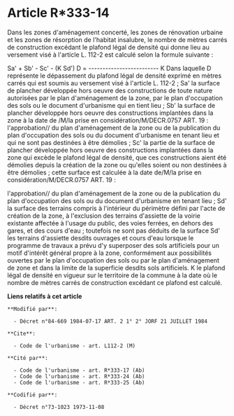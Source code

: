# Article R*333-14

Dans les zones d'aménagement concerté, les zones de rénovation urbaine et les zones de résorption de l'habitat insalubre, le
nombre de mètres carrés de construction excédant le plafond légal de densité qui donne lieu au versement visé à l'article L.
112-2 est calculé selon la formule suivante :

Sa' + Sb' - Sc' - (K Sd')                  D = -------------------------                                 K
Dans laquelle D représente le dépassement du plafond légal de densité exprimé         en mètres carrés qui est soumis au
versement visé à         l'article L. 112-2 ; Sa' la surface de plancher développée hors oeuvre des constructions         de
toute nature autorisées par le plan d'aménagement de la zone,         par le plan d'occupation des sols ou le document
d'urbanisme         qui en tient lieu ; Sb' la surface de plancher développée hors oeuvre des constructions
implantées dans la zone à la date de /M/la prise en         considération/M/DECR.0757 ART. 19 : l'approbation// du
plan d'aménagement de la zone ou de la publication du         plan d'occupation des sols ou du document d'urbanisme
en tenant lieu et qui ne sont pas destinées à être         démolies ; Sc' la partie de la surface de plancher développée hors
oeuvre      des constructions implantées dans la zone qui excède le      plafond légal de densité, que ces constructions
aient été      démolies depuis la création de la zone ou qu'elles soient      ou non destinées à être démolies ; cette
surface est calculée      à la date de/M/la prise en considération/M/DECR.0757 ART. 19 :

l'approbation// du plan d'aménagement de la zone ou de la      publication du plan d'occupation des sols ou du document
d'urbanisme en tenant lieu ; Sd' la surface des terrains compris à l'intérieur du périmètre      défini par l'acte de
création de la zone, à l'exclusion      des terrains d'assiette de la voirie existante affectée à      l'usage du public, des
voies ferrées, en dehors des gares,      et des cours d'eau ; toutefois ne sont pas déduits de la      surface Sd' les
terrains d'assiette desdits ouvrages et cours      d'eau lorsque le programme de travaux a prévu d'y superposer      des sols
artificiels pour un motif d'intérêt général propre      à la zone, conformément aux possibilités ouvertes par le      plan
d'occupation des sols ou par le plan d'aménagement de      zone et dans la limite de la superficie desdits sols
artificiels. K le plafond légal de densité en vigueur sur le territoire      de la commune à la date où le nombre de mètres
carrés de      construction excédant ce plafond est calculé.

**Liens relatifs à cet article**

	**Modifié par**:

	  - Décret n°84-669 1984-07-17 ART. 2 1° 2° JORF 21 JUILLET 1984

	**Cite**:

	  - Code de l'urbanisme - art. L112-2 (M)

	**Cité par**:

	  - Code de l'urbanisme - art. R*333-17 (Ab)
	  - Code de l'urbanisme - art. R*333-24 (Ab)
	  - Code de l'urbanisme - art. R*333-25 (Ab)

	**Codifié par**:

	  - Décret n°73-1023 1973-11-08
